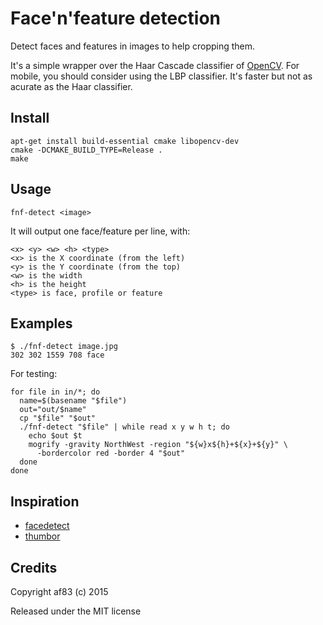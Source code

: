 Face'n'feature detection
========================

Detect faces and features in images to help cropping them.

It's a simple wrapper over the Haar Cascade classifier of
[OpenCV](http://opencv.org/). For mobile, you should consider using the LBP
classifier. It's faster but not as acurate as the Haar classifier.


Install
-------

```
apt-get install build-essential cmake libopencv-dev
cmake -DCMAKE_BUILD_TYPE=Release .
make
```


Usage
-----

```
fnf-detect <image>
```

It will output one face/feature per line, with:

```
<x> <y> <w> <h> <type>
<x> is the X coordinate (from the left)
<y> is the Y coordinate (from the top)
<w> is the width
<h> is the height
<type> is face, profile or feature
```


Examples
--------

```
$ ./fnf-detect image.jpg
302 302 1559 708 face
```

For testing:

```
for file in in/*; do
  name=$(basename "$file")
  out="out/$name"
  cp "$file" "$out"
  ./fnf-detect "$file" | while read x y w h t; do
    echo $out $t
    mogrify -gravity NorthWest -region "${w}x${h}+${x}+${y}" \
      -bordercolor red -border 4 "$out"
  done
done
```

Inspiration
-----------

* [facedetect](http://www.thregr.org/~wavexx/software/facedetect/)
* [thumbor](https://github.com/thumbor/thumbor/wiki/Detection-algorithms)


Credits
-------

Copyright af83 (c) 2015

Released under the MIT license
